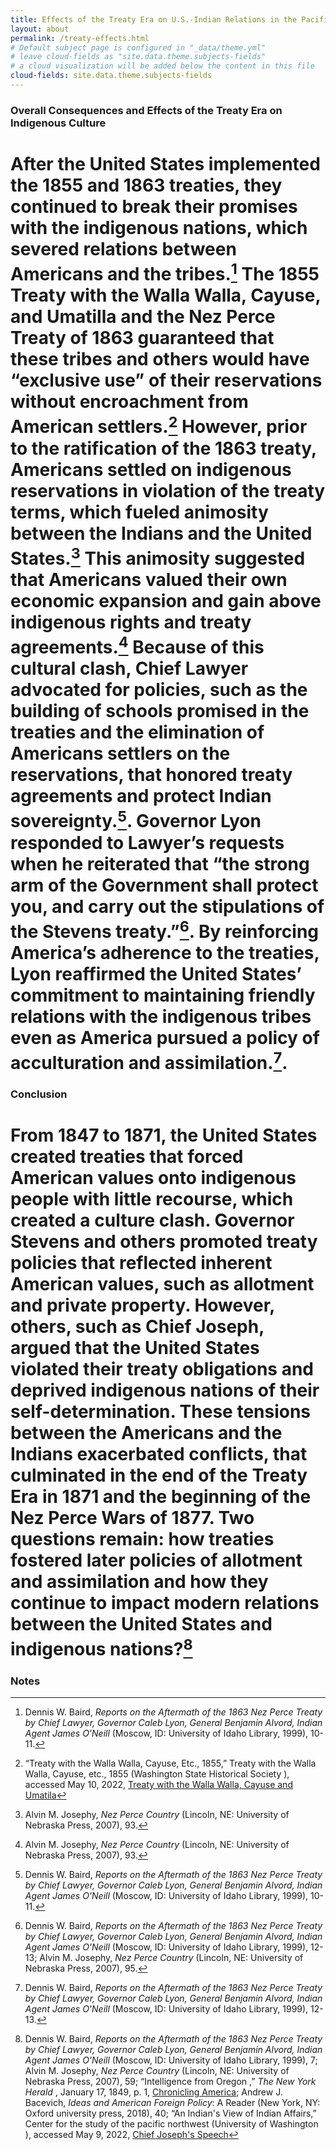 ```yaml
---
title: Effects of the Treaty Era on U.S.-Indian Relations in the Pacific Northwest 
layout: about
permalink: /treaty-effects.html
# Default subject page is configured in "_data/theme.yml"
# leave cloud-fields as "site.data.theme.subjects-fields"
# a cloud visualization will be added below the content in this file
cloud-fields: site.data.theme.subjects-fields
---
```


### Overall Consequences and Effects of the Treaty Era on Indigenous Culture

# After the United States implemented the 1855 and 1863 treaties, they continued to break their promises with the indigenous nations, which severed relations between Americans and the tribes.[^1] The 1855 Treaty with the Walla Walla, Cayuse, and Umatilla and the Nez Perce Treaty of 1863 guaranteed that these tribes and others would have “exclusive use” of their reservations without encroachment from American settlers.[^2] However, prior to the ratification of the 1863 treaty, Americans settled on indigenous reservations in violation of the treaty terms, which fueled animosity between the Indians and the United States.[^3]  This animosity suggested that Americans valued their own economic expansion and gain above indigenous rights and treaty agreements.[^4]  Because of this cultural clash, Chief Lawyer advocated for policies, such as the building of schools promised in the treaties and the elimination of Americans settlers on the reservations, that honored treaty agreements and protect Indian sovereignty.[^5].  Governor Lyon responded to Lawyer’s requests when he reiterated that “the strong arm of the Government shall protect you, and carry out the stipulations of the Stevens treaty.”[^6].  By reinforcing America’s adherence to the treaties, Lyon reaffirmed the United States’ commitment to maintaining friendly relations with the indigenous tribes even as America pursued a policy of acculturation and assimilation.[^7]. 


### Conclusion 

# From 1847 to 1871, the United States created treaties that forced American values onto indigenous people with little recourse, which created a culture clash.  Governor Stevens and others promoted treaty policies that reflected inherent American values, such as allotment and private property.  However, others, such as Chief Joseph, argued that the United States violated their treaty obligations and deprived indigenous nations of their self-determination.  These tensions between the Americans and the Indians exacerbated conflicts, that culminated in the end of the Treaty Era in 1871 and the beginning of the Nez Perce Wars of 1877.  Two questions remain: how treaties fostered later policies of allotment and assimilation and how they continue to impact modern relations between the United States and indigenous nations?[^8]

### Notes
[^1]: Dennis W. Baird, *Reports on the Aftermath of the 1863 Nez Perce Treaty by Chief Lawyer, Governor Caleb Lyon, General Benjamin Alvord, Indian Agent James O'Neill* (Moscow, ID: University of Idaho Library, 1999), 10-11. 

[^2]:“Treaty with the Walla Walla, Cayuse, Etc., 1855,” Treaty with the Walla Walla, Cayuse, etc., 1855 (Washington State Historical Society ), accessed May 10, 2022, [Treaty with the Walla Walla, Cayuse and Umatila](https://www.washingtonhistory.org/wp-content/uploads/2021/01/Vol_33_04_WINTER_2020_FINAL_wCOVERS.pdf.)

[^3]:Alvin M. Josephy, *Nez Perce Country* (Lincoln, NE: University of Nebraska Press, 2007), 93.

[^4]: Alvin M. Josephy, *Nez Perce Country* (Lincoln, NE: University of Nebraska Press, 2007), 93.

[^5]: Dennis W. Baird, *Reports on the Aftermath of the 1863 Nez Perce Treaty by Chief Lawyer, Governor Caleb Lyon, General Benjamin Alvord, Indian Agent James O'Neill* (Moscow, ID: University of Idaho Library, 1999), 10-11. 

[^6]: Dennis W. Baird, *Reports on the Aftermath of the 1863 Nez Perce Treaty by Chief Lawyer, Governor Caleb Lyon, General Benjamin Alvord, Indian Agent James O'Neill* (Moscow, ID: University of Idaho Library, 1999), 12-13; Alvin M. Josephy, *Nez Perce Country* (Lincoln, NE: University of Nebraska Press, 2007), 95.

[^7]: Dennis W. Baird, *Reports on the Aftermath of the 1863 Nez Perce Treaty by Chief Lawyer, Governor Caleb Lyon, General Benjamin Alvord, Indian Agent James O'Neill* (Moscow, ID: University of Idaho Library, 1999), 12-13.

[^8]: Dennis W. Baird, *Reports on the Aftermath of the 1863 Nez Perce Treaty by Chief Lawyer, Governor Caleb Lyon, General Benjamin Alvord, Indian Agent James O'Neill* (Moscow, ID: University of Idaho Library, 1999), 7; Alvin M. Josephy, *Nez Perce Country* (Lincoln, NE: University of Nebraska Press, 2007), 59; “Intelligence from Oregon ,” *The New York Herald* , January 17, 1849, p. 1, [Chronicling America](https://chroniclingamerica.loc.gov/lccn/sn83030313/1849-01-17/ed-1/seq-1/); Andrew J. Bacevich, *Ideas and American Foreign Policy*: A Reader (New York, NY: Oxford university press, 2018), 40; “An Indian's View of Indian Affairs,” Center for the study of the pacific northwest (University of Washington ), accessed May 9, 2022, [Chief Joseph's Speech](https://www.washington.edu/uwired/outreach/cspn/Website/Classroom%20Materials/Reading%20the%20Region/Texts%20by%20and%20about%20Natives/Texts/9.)
